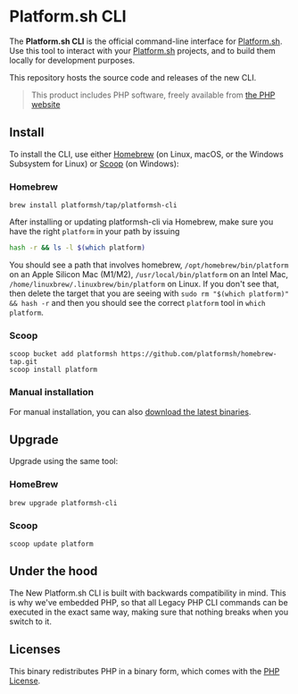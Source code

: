 # Platform.sh CLI

The **Platform.sh CLI** is the official command-line interface for [Platform.sh](https://platform.sh). Use this tool to interact with your [Platform.sh](https://platform.sh) projects, and to build them locally for development purposes.

This repository hosts the source code and releases of the new CLI.

> This product includes PHP software, freely available from [the PHP website](https://www.php.net/software)

## Install

To install the CLI, use either [Homebrew](https://brew.sh/) (on Linux, macOS, or the Windows Subsystem for Linux) or [Scoop](https://scoop.sh/) (on Windows):

### Homebrew

```console
brew install platformsh/tap/platformsh-cli
```

After installing or updating platformsh-cli via Homebrew, make sure you have the right `platform` in your path by issuing
```bash
hash -r && ls -l $(which platform)
```

You should see a path that involves homebrew, `/opt/homebrew/bin/platform` on an Apple Silicon Mac (M1/M2), `/usr/local/bin/platform` on an Intel Mac, `/home/linuxbrew/.linuxbrew/bin/platform` on Linux. If you don't see that, then delete the target that you are seeing with `sudo rm "$(which platform)" && hash -r` and then you should see the correct `platform` tool in `which platform`.

### Scoop

```console
scoop bucket add platformsh https://github.com/platformsh/homebrew-tap.git
scoop install platform
```

### Manual installation

For manual installation, you can also [download the latest binaries](https://github.com/platformsh/cli/releases/latest).

## Upgrade

Upgrade using the same tool:

### HomeBrew

```console
brew upgrade platformsh-cli
```

### Scoop

```console
scoop update platform
```

## Under the hood

The New Platform.sh CLI is built with backwards compatibility in mind. This is why we've embedded PHP, so that all Legacy PHP CLI commands can be executed in the exact same way, making sure that nothing breaks when you switch to it.

## Licenses

This binary redistributes PHP in a binary form, which comes with the [PHP License](https://www.php.net/license/3_01.txt).


